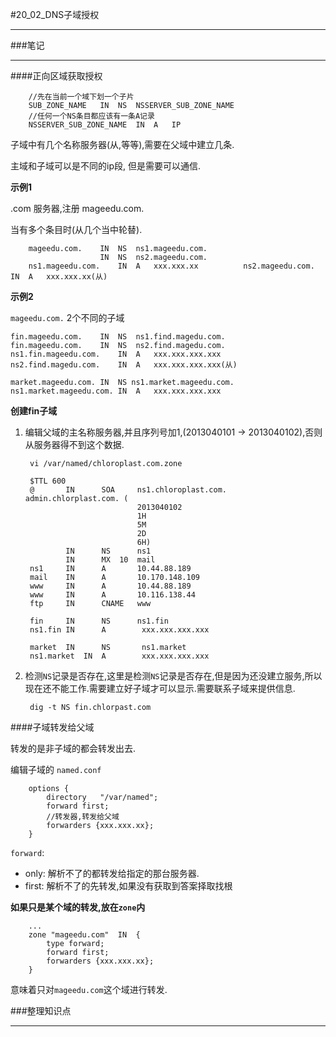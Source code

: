 #20_02_DNS子域授权

---

###笔记

---

####正向区域获取授权
		
		//先在当前一个域下划一个子片
		SUB_ZONE_NAME	IN 	NS	NSSERVER_SUB_ZONE_NAME
		//任何一个NS条目都应该有一条A记录
		NSSERVER_SUB_ZONE_NAME	IN	A	IP
		
		
子域中有几个名称服务器(从,等等),需要在父域中建立几条.

主域和子域可以是不同的ip段, 但是需要可以通信. 

**示例1**

.com 服务器,注册 mageedu.com.

当有多个条目时(从几个当中轮替).

		mageedu.com.	IN	NS 	ns1.mageedu.com.
						IN	NS 	ns2.mageedu.com.
		ns1.mageedu.com.	IN	A	xxx.xxx.xx			ns2.mageedu.com.	IN	A	xxx.xxx.xx(从)

**示例2**

`mageedu.com.` 2个不同的子域

	fin.mageedu.com.	IN	NS	ns1.find.magedu.com.
	fin.mageedu.com.	IN	NS  ns2.find.magedu.com.
	ns1.fin.mageedu.com.	IN	A	xxx.xxx.xxx.xxx
	ns2.find.magedu.com.	IN	A	xxx.xxx.xxx.xxx(从)
	
	market.mageedu.com. IN	NS ns1.market.mageedu.com.
	ns1.market.mageedu.com.	IN	A	xxx.xxx.xxx.xxx

**创建fin子域**

1. 编辑父域的主名称服务器,并且序列号加1,(2013040101 -> 2013040102),否则从服务器得不到这个数据.

		vi /var/named/chloroplast.com.zone
		
		$TTL 600
		@       IN      SOA     ns1.chloroplast.com.    admin.chlorplast.com. (
		                        2013040102
		                        1H
		                        5M
		                        2D
		                        6H)
		        IN      NS      ns1
		        IN      MX  10  mail
		ns1     IN      A       10.44.88.189
		mail    IN      A       10.170.148.109
		www     IN      A       10.44.88.189
		www     IN      A       10.116.138.44
		ftp     IN      CNAME   www
		
		fin     IN      NS      ns1.fin
		ns1.fin IN      A		 xxx.xxx.xxx.xxx
		
		market	IN		NS		 ns1.market
		ns1.market	IN	A		 xxx.xxx.xxx.xxx
		

2. 检测`NS`记录是否存在,这里是检测`NS`记录是否存在,但是因为还没建立服务,所以现在还不能工作.需要建立好子域才可以显示.需要联系子域来提供信息.

		dig -t NS fin.chlorpast.com


####子域转发给父域

转发的是非子域的都会转发出去.

编辑子域的 `named.conf`

		options {
			directory	"/var/named";
			forward	first;
			//转发器,转发给父域
			forwarders {xxx.xxx.xx};
		}
		
`forward`:

* only: 解析不了的都转发给指定的那台服务器.
* first: 解析不了的先转发,如果没有获取到答案择取找根

**如果只是某个域的转发,放在`zone`内**
	
		...
		zone "mageedu.com"	IN	{
			type forward;
			forward	first;
			forwarders {xxx.xxx.xx};
		}	

意味着只对`mageedu.com`这个域进行转发.

###整理知识点

---